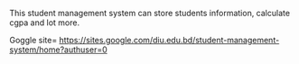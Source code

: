 This student management system can store students information, calculate cgpa and lot more.

Goggle site= https://sites.google.com/diu.edu.bd/student-management-system/home?authuser=0
